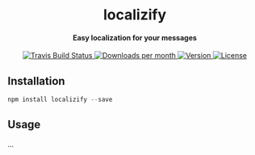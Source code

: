 <h1 align="center">
  localizify
  <br>
</h1>

<h4 align="center">Easy localization for your messages</h4>

<p align="center">
  <a href="https://travis-ci.org/noveogroup-amorgunov/localizify">
    <img src="https://travis-ci.org/noveogroup-amorgunov/localizify.svg?branch=master"
         alt="Travis Build Status" />
  </a>
  <a href="https://www.npmjs.com/package/localizify">
    <img src="https://img.shields.io/npm/dm/localizify.svg"
         alt="Downloads per month" />
  </a>
  <a href="https://www.npmjs.com/package/localizify">
    <img src="https://img.shields.io/npm/v/localizify.svg"
         alt="Version" />
  </a>
  <a href="https://www.npmjs.com/package/localizify">
    <img src="https://img.shields.io/npm/l/localizify.svg"
         alt="License" />
  </a>
</p>

## Installation

```js
npm install localizify --save
```

## Usage

...
